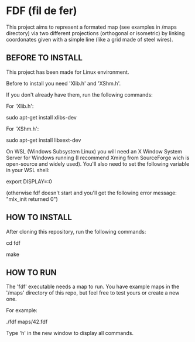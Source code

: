 # FDF (fil de fer)

This project aims to represent a formated map (see examples in /maps directory) via two different projections (orthogonal or isometric) by linking coordonates given with a simple line (like a grid made of steel wires).

## BEFORE TO INSTALL

This project has been made for Linux environment.

Before to install you need 'Xlib.h' and 'XShm.h'.

If you don't already have them, run the following commands:

For 'Xlib.h':

sudo apt-get install xlibs-dev

For 'XShm.h':

sudo apt-get install libxext-dev


On WSL (Windows Subsystem Linux) you will need an X Window System Server for Windows running (I recommend Xming from SourceForge wich is open-source and widely used). You'll also need to set the following variable in your WSL shell:

export DISPLAY=:0

(otherwise fdf doesn't start and you'll get the following error message: "mlx_init returned 0")


## HOW TO INSTALL

After cloning this repository, run the following commands:

cd fdf

make

## HOW TO RUN

The 'fdf' executable needs a map to run. You have example maps in the '/maps' directory of this repo, but feel free to test yours or create a new one.

For example:

./fdf maps/42.fdf

Type 'h' in the new window to display all commands.
